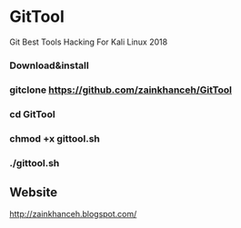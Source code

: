 # GitTool
Git Best Tools Hacking For Kali Linux 2018

### Download&install


### gitclone https://github.com/zainkhanceh/GitTool


### cd GitTool

### chmod +x gittool.sh


### ./gittool.sh



## Website 
http://zainkhanceh.blogspot.com/
